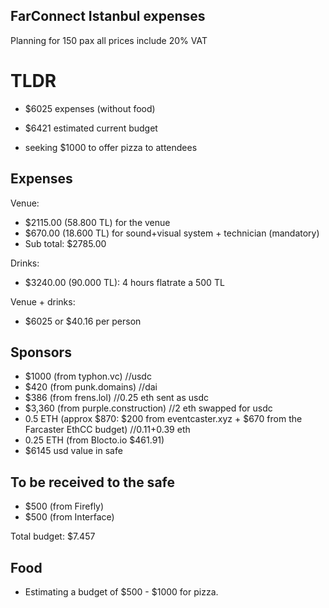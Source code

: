 ## FarConnect Istanbul expenses
Planning for 150 pax all prices include 20% VAT

# TLDR
- $6025 expenses (without food) 
- $6421 estimated current budget

- seeking $1000 to offer pizza to attendees

## Expenses
Venue:  
- $2115.00 (58.800 TL) for the venue
- $670.00 (18.600 TL) for sound+visual system + technician (mandatory)
- Sub total: $2785.00

Drinks:  
- $3240.00 (90.000 TL): 4 hours flatrate a 500 TL

Venue + drinks:  
- $6025 or $40.16 per person

## Sponsors
- $1000 (from typhon.vc) //usdc
- $420 (from punk.domains) //dai
- $386 (from frens.lol) //0.25 eth sent as usdc
- $3,360 (from purple.construction) //2 eth swapped for usdc
- 0.5 ETH (approx $870: $200 from eventcaster.xyz + $670 from the Farcaster EthCC budget) //0.11+0.39 eth
- 0.25 ETH (from Blocto.io $461.91)
- $6145 usd value in safe

## To be received to the safe
- $500 (from Firefly)
- $500 (from Interface)

Total budget: $7.457

## Food
- Estimating a budget of $500 - $1000 for pizza.

